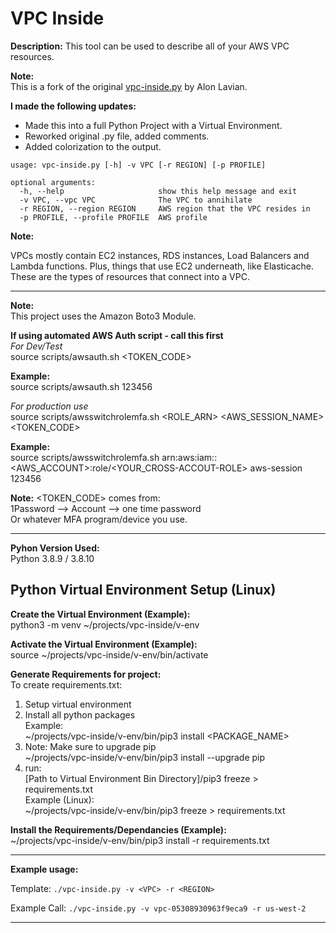# VPC Inside  

**Description:** This tool can be used to describe all of your AWS VPC resources.  

**Note:**  
This is a fork of the original [vpc-inside.py](https://gist.github.com/alonlavian/4f10ccb37aed9c20b208ae24e9f6ad2a) by Alon Lavian.  

**I made the following updates:**  

- Made this into a full Python Project with a Virtual Environment.
- Reworked original .py file, added comments.
- Added colorization to the output.



```text
usage: vpc-inside.py [-h] -v VPC [-r REGION] [-p PROFILE]

optional arguments:
  -h, --help                     show this help message and exit
  -v VPC, --vpc VPC              The VPC to annihilate
  -r REGION, --region REGION     AWS region that the VPC resides in
  -p PROFILE, --profile PROFILE  AWS profile
```

**Note:**  

VPCs mostly contain EC2 instances, RDS instances, Load Balancers and Lambda functions. Plus, things that use EC2 underneath, like Elasticache. These are the types of resources that connect into a VPC.  

---

**Note:**  
This project uses the Amazon Boto3 Module.  

**If using automated AWS Auth script - call this first**  
*For Dev/Test*  
source scripts/awsauth.sh <TOKEN_CODE>  

**Example:**  
source scripts/awsauth.sh 123456

*For production use*  
source scripts/awsswitchrolemfa.sh <ROLE_ARN> <AWS_SESSION_NAME> <TOKEN_CODE>  

**Example:**  
source scripts/awsswitchrolemfa.sh arn:aws:iam::<AWS_ACCOUNT>:role/<YOUR_CROSS-ACCOUT-ROLE> aws-session 123456

**Note:** <TOKEN_CODE> comes from:  
1Password --> Account --> one time password  
Or whatever MFA program/device you use.  

---

**Pyhon Version Used:**  
Python 3.8.9 / 3.8.10

## Python Virtual Environment Setup (Linux)  

**Create the Virtual Environment (Example):**  
python3 -m venv ~/projects/vpc-inside/v-env  

**Activate the Virtual Environment (Example):**  
source ~/projects/vpc-inside/v-env/bin/activate  

**Generate Requirements for project:**  
To create requirements.txt:  

1) Setup virtual environment  
2) Install all python packages  
   Example:  
~/projects/vpc-inside/v-env/bin/pip3 install <PACKAGE_NAME>
3) Note: Make sure to upgrade pip  
~/projects/vpc-inside/v-env/bin/pip3 install --upgrade pip  
4) run:  
[Path to Virtual Environment Bin Directory]/pip3 freeze > requirements.txt  
Example (Linux):  
~/projects/vpc-inside/v-env/bin/pip3 freeze > requirements.txt  

**Install the Requirements/Dependancies (Example):**  
~/projects/vpc-inside/v-env/bin/pip3 install -r requirements.txt  

---

**Example usage:**  

Template:
`./vpc-inside.py -v <VPC> -r <REGION>`

Example Call:
`./vpc-inside.py -v vpc-05308930963f9eca9 -r us-west-2`

---



